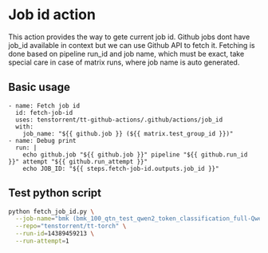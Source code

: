 # Job id action

This action provides the way to gete current job id.
Github jobs dont have job_id available in context but we can use Github API to fetch it.
Fetching is done based on pipeline run_id and job name, which must be exact, take special care in case of matrix runs, where job name is auto generated.


## Basic usage

```
- name: Fetch job id
  id: fetch-job-id
  uses: tenstorrent/tt-github-actions/.github/actions/job_id
  with:
    job_name: "${{ github.job }} (${{ matrix.test_group_id }})"
- name: Debug print
  run: |
    echo github.job "${{ github.job }}" pipeline "${{ github.run_id }}" attempt "${{ github.run_attempt }}"
    echo JOB_ID: "${{ steps.fetch-job-id.outputs.job_id }}"
```

## Test python script

```bash
python fetch_job_id.py \
  --job-name="bmk (bmk_100_qtn_test_qwen2_token_classification_full-Qwen_Qwen2-7B-eval_)" \
  --repo="tenstorrent/tt-torch" \
  --run-id=14389459213 \
  --run-attempt=1
```
